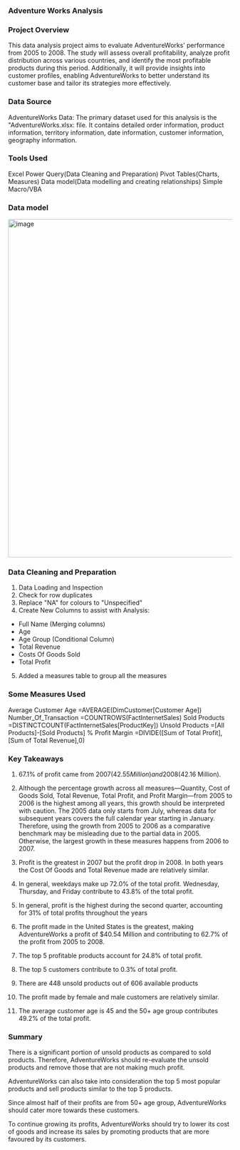 ### Adventure Works Analysis

### Project Overview

This data analysis project aims to evaluate AdventureWorks’ performance from 2005 to 2008. The study will assess overall profitability, analyze profit distribution across various countries, and identify the most profitable products during this period. Additionally, it will provide insights into customer profiles, enabling AdventureWorks to better understand its customer base and tailor its strategies more effectively.

### Data Source
AdventureWorks Data: The primary dataset used for this analysis is the "AdventureWorks.xlsx: file. It contains detailed order information, product information, territory information, date information, customer information, geography information.

### Tools Used
Excel
Power Query(Data Cleaning and Preparation)
Pivot Tables(Charts, Measures)
Data model(Data modelling and creating relationships)
Simple Macro/VBA

### Data model
<img width="1655" height="759" alt="image" src="https://github.com/user-attachments/assets/6aae04e4-58e7-4740-a27b-8b5e35c3bb92" />

### Data Cleaning and Preparation
1. Data Loading and Inspection
2. Check for row duplicates
3. Replace "NA" for colours to "Unspecified"
4. Create New Columns to assist with Analysis:
- Full Name (Merging columns)
- Age
- Age Group (Conditional Column)
- Total Revenue
- Costs Of Goods Sold
- Total Profit
5. Added a measures table to group all the measures


### Some Measures Used
Average Customer Age =AVERAGE(DimCustomer[Customer Age])
Number_Of_Transaction =COUNTROWS(FactInternetSales)
Sold Products =DISTINCTCOUNT(FactInternetSales[ProductKey])
Unsold Products =[All Products]-[Sold Products]
% Profit Margin =DIVIDE([Sum of Total Profit],[Sum of Total Revenue],0)

### Key Takeaways
1. 67.1% of profit came from 2007($42.55 Million) and 2008($42.16 Million).

2. Although the percentage growth across all measures—Quantity, Cost of Goods Sold, Total Revenue, Total Profit, and Profit Margin—from 2005 to 2006 is the highest among all years, this growth should be interpreted with caution. The 2005 data only starts from July, whereas data for subsequent years covers the full calendar year starting in January. Therefore, using the growth from 2005 to 2006 as a comparative benchmark may be misleading due to the partial data in 2005. Otherwise, the largest growth in these measures happens from 2006 to 2007.
   
3. Profit is the greatest in 2007 but the profit drop in 2008. In both years the Cost Of Goods and Total Revenue made are relatively similar.

4.  In general, weekdays make up 72.0% of the total profit. Wednesday, Thursday, and Friday contribute to 43.8% of the total profit.
   
5. In general, profit is the highest during the second quarter, accounting for 31% of total profits throughout the years
  
6. The profit made in the United States is the greatest, making AdventureWorks a profit of $40.54 Million and contributing to 62.7% of the profit from 2005 to 2008.

7. The top 5 profitable products account for 24.8% of total profit.

8. The top 5 customers contribute to 0.3% of total profit.

9. There are 448 unsold products out of 606 available products

10. The profit made by female and male customers are relatively similar.
    
11.  The average customer age is 45 and the 50+ age group contributes 49.2% of the total profit.

### Summary
There is a significant portion of unsold products as compared to sold products. Therefore, AdventureWorks should re-evaluate the unsold products and remove those that are not making much profit. 

AdventureWorks can also take into consideration the top 5 most popular products and sell products similar to the top 5 products.

Since almost half of their profits are from 50+ age group, AdventureWorks should cater more towards these customers.

To continue growing its profits, AdventureWorks should try to lower its cost of goods and increase its sales by promoting products that are more favoured by its customers.
